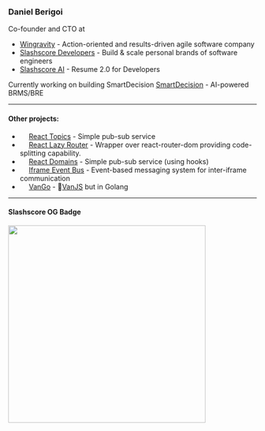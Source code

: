### Daniel Berigoi
Co-founder and CTO at
- [Wingravity](https://www.wingravity.com) - Action-oriented and results-driven agile software company
- [Slashscore Developers](https://www.slashscore.com) - Build & scale personal brands of software engineers
- [Slashscore AI](https://www.slashscore.ai) - Resume 2.0 for Developers

Currently working on building SmartDecision [SmartDecision](https://www.smartdecision.io) - AI-powered BRMS/BRE

---

#### Other projects:
- <img src="https://static-production.npmjs.com/b0f1a8318363185cc2ea6a40ac23eeb2.png" width=14 height=14/> [React Topics](https://www.npmjs.com/package/react-topics) - Simple pub-sub service
- <img src="https://static-production.npmjs.com/b0f1a8318363185cc2ea6a40ac23eeb2.png" width=14 height=14/> [React Lazy Router](https://www.npmjs.com/package/react-lazy-router) - Wrapper over react-router-dom providing code-splitting capability.
- <img src="https://github.com/fluidicon.png" width=14 height=14/> [React Domains](https://github.com/danielberigoi/react-domains) - Simple pub-sub service (using hooks)
- <img src="https://github.com/fluidicon.png" width=14 height=14/> [Iframe Event Bus](https://github.com/danielberigoi/iframe-event-bus) - Event-based messaging system for inter-iframe communication
- <img src="https://github.com/fluidicon.png" width=14 height=14/> [VanGo](https://github.com/danielberigoi/van-go) - 🍦[VanJS](https://vanjs.org) but in Golang

---

#### Slashscore OG Badge
[<img src="https://app.slashscore.com/api/image/dynamic/open-graph?username=daniel7627" width=400/>](https://app.slashscore.com/daniel7627)
